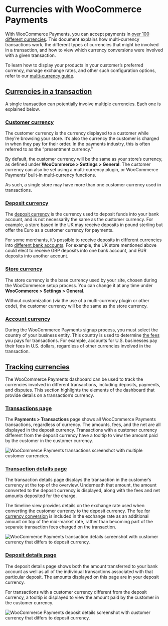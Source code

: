 # Currencies with WooCommerce Payments

With WooCommerce Payments, you can accept payments in [over 100 different currencies](https://woocommerce.com/document/payments/faq/available-currencies/). This document explains how multi-currency transactions work, the different types of currencies that might be involved in a transaction, and how to view which currency conversions were involved with a given transaction.

To learn how to display your products in your customer’s preferred currency, manage exchange rates, and other such configuration options, refer to our [multi-currency guide](https://woocommerce.com/document/payments/currencies/multi-currency-setup/).

## [Currencies in a transaction](#currencies-in-a-transaction)

A single transaction can potentially involve multiple currencies. Each one is explained below.

### [Customer currency](#customer-currency)

The customer currency is the currency displayed to a customer while they’re browsing your store. It’s also the currency the customer is charged in when they pay for their order. In the payments industry, this is often referred to as the “presentment currency.”

By default, the customer currency will be the same as your store’s currency, as defined under **WooCommerce > Settings > General**. The customer currency can also be set using a multi-currency plugin, or WooCommerce Payments’ built-in multi-currency functions.

As such, a single store may have more than one customer currency used in transactions.

### [Deposit currency](#deposit-currency)

The [deposit currency](https://woocommerce.com/document/payments/currencies/multiple-deposit-currencies/) is the currency used to deposit funds into your bank account, and is not necessarily the same as the customer currency. For example, a store based in the UK may receive deposits in pound sterling but offer the Euro as a customer currency for payments.

For some merchants, it’s possible to receive deposits in different currencies into [different bank accounts](https://woocommerce.com/document/payments/currencies/multiple-deposit-currencies/). For example, the UK store mentioned above could elect to receive GBP deposits into one bank account, and EUR deposits into another account.

### [Store currency](#store-currency)

The store currency is the base currency used by your site, chosen during the WooCommerce setup process. You can change it at any time under **WooCommerce > Settings > General**.

Without customization (via the use of a multi-currency plugin or other code), the customer currency will be the same as the store currency.

### [Account currency](#account-currency)

During the WooCommerce Payments signup process, you must select the country of your business entity. This country is used to determine [the fees](https://woocommerce.com/document/woocommerce-payments/fees-and-debits/fees/) you pays for transactions. For example, accounts for U.S. businesses pay their fees in U.S. dollars, regardless of other currencies involved in the transaction.

## [Tracking currencies](#tracking-currencies)

The WooCommerce Payments dashboard can be used to track the currencies involved in different transactions, including deposits, payments, and disputes. This section highlights the elements of the dashboard that provide details on a transaction’s currency.

### [Transactions page](#transactions-page)

The **Payments > Transactions** page shows all WooCommerce Payments transactions, regardless of currency. The amounts, fees, and the net are all displayed in the deposit currency. Transactions with a customer currency different from the deposit currency have a tooltip to view the amount paid by the customer in the customer currency.

![WooCommerce Payments transactions screenshot with multiple customer currencies.](https://woocommerce.com/wp-content/uploads/2021/03/image-1.png?w=950 "WooCommerce Payments transactions screen with multiple currencies")

### [Transaction details page](#transaction-details-page)

The transaction details page displays the transaction in the customer’s currency at the top of the overview. Underneath that amount, the amount converted to the deposit currency is displayed, along with the fees and net amounts deposited for the charge.

The timeline view provides details on the exchange rate used when converting the customer currency to the deposit currency. The [fee for currency conversion](https://woocommerce.com/document/payments/faq/fees/) is included in the exchange rate as an additional amount on top of the mid-market rate, rather than becoming part of the separate transaction fees charged on the transaction. 

![WooCommerce Payments transaction details screenshot with customer currency that differs to deposit currency.](https://woocommerce.com/wp-content/uploads/2021/03/image-2.png?w=950 "WooCommerce Payments multi-currency transaction details screen")

### [Deposit details page](#deposit-details-page)

The deposit details page shows both the amount transferred to your bank account as well as all of the individual transactions associated with that particular deposit. The amounts displayed on this page are in your deposit currency.

For transactions with a customer currency different from the deposit currency, a tooltip is displayed to view the amount paid by the customer in the customer currency.

![WooCommerce Payments deposit details screenshot with customer currency that differs to deposit currency.](https://woocommerce.com/wp-content/uploads/2021/03/image-3.png?w=950 "WooCommerce Payments multi-currency deposit details screen")